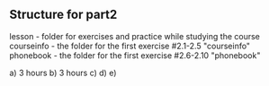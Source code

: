 ## Structure for part2

lesson - folder for exercises and practice while studying the course
courseinfo - the folder for the first exercise #2.1-2.5 "courseinfo"
phonebook - the folder for the first exercise #2.6-2.10 "phonebook"

a) 3 hours
b) 3 hours
c)
d)
e)
